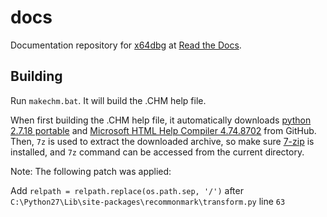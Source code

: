 # docs

Documentation repository for [x64dbg](http://x64dbg.com) at [Read the Docs](https://readthedocs.org/projects/x64dbg).

## Building

Run `makechm.bat`. It will build the .CHM help file.

When first building the .CHM help file, it automatically downloads
[python 2.7.18 portable](https://github.com/x64dbg/docs/releases/download/python27-portable/python-2.7.18.amd64.portable.7z) and
[Microsoft HTML Help Compiler 4.74.8702](https://github.com/x64dbg/deps/releases/download/dependencies/hhc-4.74.8702.7z) from GitHub.
Then, `7z` is used to extract the downloaded archive, so make sure [7-zip](https://7-zip.org/) is installed, and `7z` command can be accessed from
the current directory.

Note: The following patch was applied:


Add `relpath = relpath.replace(os.path.sep, '/')` after `C:\Python27\Lib\site-packages\recommonmark\transform.py` line `63`

